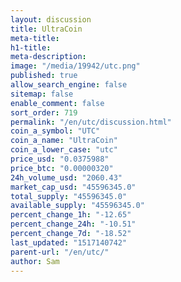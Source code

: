 ```yaml
---
layout: discussion
title: UltraCoin
meta-title: 
h1-title: 
meta-description: 
image: "/media/19942/utc.png"
published: true
allow_search_engine: false
sitemap: false
enable_comment: false
sort_order: 719
permalink: "/en/utc/discussion.html"
coin_a_symbol: "UTC"
coin_a_name: "UltraCoin"
coin_a_lower_case: "utc"
price_usd: "0.0375988"
price_btc: "0.00000320"
24h_volume_usd: "2060.43"
market_cap_usd: "45596345.0"
total_supply: "45596345.0"
available_supply: "45596345.0"
percent_change_1h: "-12.65"
percent_change_24h: "-10.51"
percent_change_7d: "-18.52"
last_updated: "1517140742"
parent-url: "/en/utc/"
author: Sam
---
```


